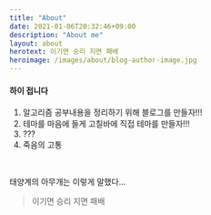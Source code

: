```yaml
---
title: "About"
date: 2021-01-06T20:32:46+09:00
description: "About me"
layout: about
herotext: 이기면 승리 지면 패배
heroimage: /images/about/blog-author-image.jpg
---
```



#### 하이 접니다

1. 알고리즘 공부내용을 정리하기 위해 블로그를 만들자!!!
2. 테마를 마음에 들게 고칠바에 직접 테마를 만들자!!!
3. ???
4. 죽음의 고통

<br/>

태양계의 아무개는 이렇게 말했다...

> 이기면 승리 지면 패배